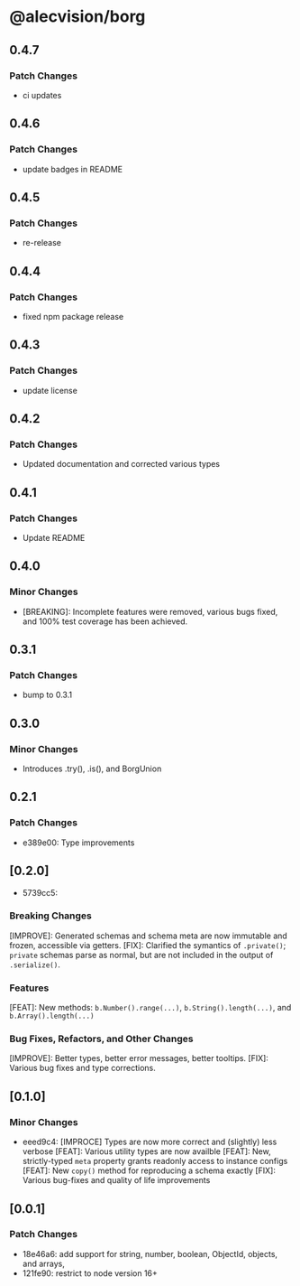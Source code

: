 # @alecvision/borg

## 0.4.7

### Patch Changes

- ci updates

## 0.4.6

### Patch Changes

- update badges in README

## 0.4.5

### Patch Changes

- re-release

## 0.4.4

### Patch Changes

- fixed npm package release

## 0.4.3

### Patch Changes

- update license

## 0.4.2

### Patch Changes

- Updated documentation and corrected various types

## 0.4.1

### Patch Changes

- Update README

## 0.4.0

### Minor Changes

- [BREAKING]: Incomplete features were removed, various bugs fixed, and 100% test coverage has been achieved.

## 0.3.1

### Patch Changes

- bump to 0.3.1

## 0.3.0

### Minor Changes

- Introduces .try(), .is(), and BorgUnion

## 0.2.1

### Patch Changes

- e389e00: Type improvements

## [0.2.0]

- 5739cc5:

### Breaking Changes

[IMPROVE]: Generated schemas and schema meta are now immutable and frozen, accessible via getters.
[FIX]: Clarified the symantics of `.private()`; `private` schemas parse as normal, but are not included in the output of `.serialize()`.

### Features

[FEAT]: New methods: `b.Number().range(...)`, `b.String().length(...)`, and `b.Array().length(...)`

### Bug Fixes, Refactors, and Other Changes

[IMPROVE]: Better types, better error messages, better tooltips.
[FIX]: Various bug fixes and type corrections.

## [0.1.0]

### Minor Changes

- eeed9c4:
  [IMPROCE] Types are now more correct and (slightly) less verbose
  [FEAT]: Various utility types are now availble
  [FEAT]: New, strictly-typed `meta` property grants readonly access to instance configs
  [FEAT]: New `copy()` method for reproducing a schema exactly
  [FIX]: Various bug-fixes and quality of life improvements

## [0.0.1]

### Patch Changes

- 18e46a6: add support for string, number, boolean, ObjectId, objects, and arrays,
- 121fe90: restrict to node version 16+
